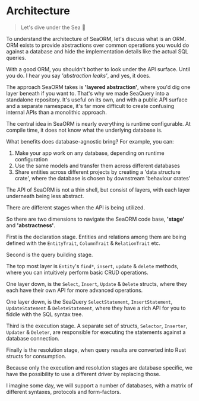 # Architecture

> Let's dive under the Sea 🤿

To understand the architecture of SeaORM, let's discuss what is an ORM. ORM exists to provide abstractions over common operations you would do against a database and hide the implementation details like the actual SQL queries.

With a good ORM, you shouldn't bother to look under the API surface. Until you do. I hear you say *'abstraction leaks'*, and yes, it does.

The approach SeaORM takes is **'layered abstraction'**, where you'd dig one layer beneath if you want to. That's why we made SeaQuery into a standalone repository. It's useful on its own, and with a public API surface and a separate namespace, it's far more difficult to create confusing internal APIs than a monolithic approach.

The central idea in SeaORM is nearly everything is runtime configurable. At compile time, it does not know what the underlying database is.

What benefits does database-agnostic bring? For example, you can:

1. Make your app work on any database, depending on runtime configuration
1. Use the same models and transfer them across different databases
1. Share entities across different projects by creating a 'data structure crate', where the database is chosen by downstream 'behaviour crates'

The API of SeaORM is not a thin shell, but consist of layers, with each layer underneath being less abstract.

There are different stages when the API is being utilized.

So there are two dimensions to navigate the SeaORM code base, **'stage'** and **'abstractness'**.

First is the declaration stage. Entities and relations among them are being defined with the `EntityTrait`, `ColumnTrait` & `RelationTrait` etc.

Second is the query building stage.

The top most layer is `Entity`'s `find*`, `insert`, `update` & `delete` methods, where you can intuitively perform basic CRUD operations.

One layer down, is the `Select`, `Insert`, `Update` & `Delete` structs, where they each have their own API for more advanced operations.

One layer down, is the SeaQuery `SelectStatement`, `InsertStatement`, `UpdateStatement` & `DeleteStatement`, where they have a rich API for you to fiddle with the SQL syntax tree.

Third is the execution stage. A separate set of structs, `Selector`, `Inserter`, `Updater` & `Deleter`, are responsible for executing the statements against a database connection.

Finally is the resolution stage, when query results are converted into Rust structs for consumption.

Because only the execution and resolution stages are database specific, we have the possibility to use a different driver by replacing those.

I imagine some day, we will support a number of databases, with a matrix of different syntaxes, protocols and form-factors.